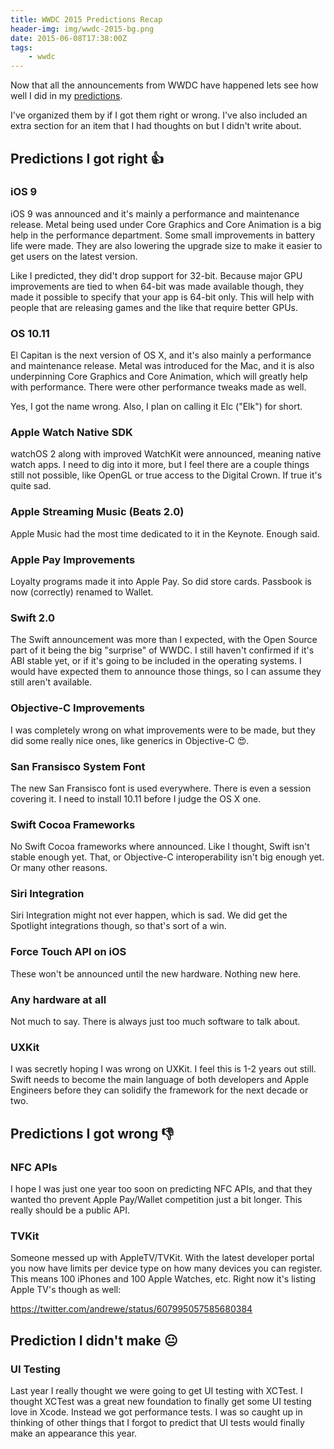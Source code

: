 ```yaml
---
title: WWDC 2015 Predictions Recap
header-img: img/wwdc-2015-bg.png
date: 2015-06-08T17:38:00Z
tags:
    - wwdc
---
```


Now that all the announcements from WWDC have happened lets see how well I did in my [predictions](2015-06-05-WWDC-Predictions.md).
<!-- excerpt -->
I've organized them by if I got them right or wrong. I've also included an extra section for an item that I had thoughts on but I didn't write about.

## Predictions I got right 👍

### iOS 9

iOS 9 was announced and it's mainly a performance and maintenance release. Metal being used under Core Graphics and Core Animation is a big help in the performance department. Some small improvements in battery life were made. They are also lowering the upgrade size to make it easier to get users on the latest version.

Like I predicted, they did't drop support for 32-bit. Because major GPU improvements are tied to when 64-bit was made available though, they made it possible to specify that your app is 64-bit only. This will help with people that are releasing games and the like that require better GPUs.

### OS 10.11

El Capitan is the next version of OS X, and it's also mainly a performance and maintenance release. Metal was introduced for the Mac, and it is also underpinning Core Graphics and Core Animation, which will greatly help with performance. There were other performance tweaks made as well.

Yes, I got the name wrong. Also, I plan on calling it Elc ("Elk") for short.

### Apple Watch Native SDK

watchOS 2 along with improved WatchKit were announced, meaning native watch apps. I need to dig into it more, but I feel there are a couple things still not possible, like OpenGL or true access to the Digital Crown. If true it's quite sad.

### Apple Streaming Music (Beats 2.0)

Apple Music had the most time dedicated to it in the Keynote. Enough said.

### Apple Pay Improvements

Loyalty programs made it into Apple Pay. So did store cards. Passbook is now (correctly) renamed to Wallet.

### Swift 2.0

The Swift announcement was more than I expected, with the Open Source part of it being the big "surprise" of WWDC. I still haven't confirmed if it's ABI stable yet, or if it's going to be included in the operating systems. I would have expected them to announce those things, so I can assume they still aren't available.

### Objective-C Improvements

I was completely wrong on what improvements were to be made, but they did some really nice ones, like generics in Objective-C 😍.

### San Fransisco System Font

The new San Fransisco font is used everywhere. There is even a session covering it. I need to install 10.11 before I judge the OS X one.

### Swift Cocoa Frameworks

No Swift Cocoa frameworks where announced. Like I thought, Swift isn't stable enough yet. That, or Objective-C interoperability isn't big enough yet. Or many other reasons.

### Siri Integration

Siri Integration might not ever happen, which is sad. We did get the Spotlight integrations though, so that's sort of a win.

### Force Touch API on iOS

These won't be announced until the new hardware. Nothing new here.

### Any hardware at all

Not much to say. There is always just too much software to talk about.

### UXKit

I was secretly hoping I was wrong on UXKit. I feel this is 1-2 years out still. Swift needs to become the main language of both developers and Apple Engineers before they can solidify the framework for the next decade or two.

## Predictions I got wrong 👎

### NFC APIs

I hope I was just one year too soon on predicting NFC APIs, and that they wanted tho prevent Apple Pay/Wallet competition just a bit longer. This really should be a public API.

### TVKit

Someone messed up with AppleTV/TVKit. With the latest developer portal you now have limits per device type on how many devices you can register. This means 100 iPhones and 100 Apple Watches, etc. Right now it's listing Apple TV's though as well:

https://twitter.com/andrewe/status/607995057585680384

## Prediction I didn't make 😐

### UI Testing

Last year I really thought we were going to get UI testing with XCTest. I thought XCTest was a great new foundation to finally get some UI testing love in Xcode. Instead we got performance tests. I was so caught up in thinking of other things that I forgot to predict that UI tests would finally make an appearance this year.
